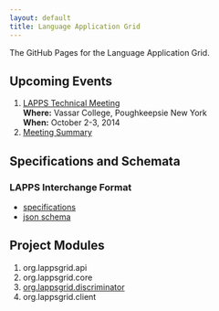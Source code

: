 ```yaml
---
layout: default
title: Language Application Grid
---
```


The GitHub Pages for the Language Application Grid.

## Upcoming Events

1. <a href="TechMeeting2014-10-02.html">LAPPS Technical Meeting</a><br/>
**Where:** Vassar College, Poughkeepsie New York<br/>
**When:** October 2-3, 2014
1. [Meeting Summary](Summary2014-10-03.html)

## Specifications and Schemata

### LAPPS Interchange Format

* [specifications](interchange/index.html)
* [json schema](http://vocab.lappsgrid.org/schema/lif-schema.json)

## Project Modules

1. org.lappsgrid.api
1. org.lappsgrid.core
1. [org.lappsgrid.discriminator](http://lapps.github.io/org.lappsgrid.discriminator)
1. org.lappsgrid.client


